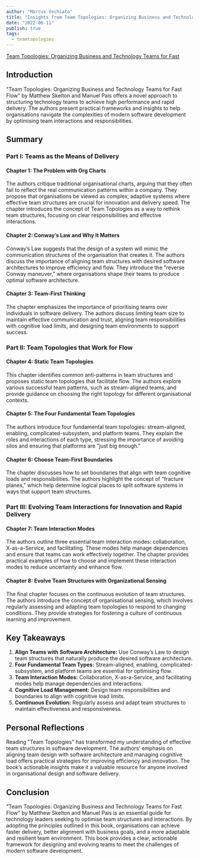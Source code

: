 ```yaml
---
author: "Marcus Vechiato"
title: "Insights from Team Topologies: Organizing Business and Technology Teams for Fast Flow"
date: "2022-06-11"
publish: true
tags:
  - teamtopologies
--- 
```

[Team Topologies: Organizing Business and Technology Teams for Fast](https://www.amazon.co.uk/dp/B07W1667D7)
## Introduction

"Team Topologies: Organizing Business and Technology Teams for Fast Flow" by Matthew Skelton and Manuel Pais offers a novel approach to structuring technology teams to achieve high performance and rapid delivery. The authors present practical frameworks and insights to help organisations navigate the complexities of modern software development by optimising team interactions and responsibilities.

## Summary

### Part I: Teams as the Means of Delivery

#### Chapter 1: The Problem with Org Charts

The authors critique traditional organisational charts, arguing that they often fail to reflect the real communication patterns within a company. They propose that organisations be viewed as complex, adaptive systems where effective team structures are crucial for innovation and delivery speed. The chapter introduces the concept of Team Topologies as a way to rethink team structures, focusing on clear responsibilities and effective interactions.

#### Chapter 2: Conway’s Law and Why It Matters

Conway’s Law suggests that the design of a system will mimic the communication structures of the organisation that creates it. The authors discuss the importance of aligning team structures with desired software architectures to improve efficiency and flow. They introduce the "reverse Conway maneuver," where organisations shape their teams to produce optimal software architecture.

#### Chapter 3: Team-First Thinking

The chapter emphasizes the importance of prioritising teams over individuals in software delivery. The authors discuss limiting team size to maintain effective communication and trust, aligning team responsibilities with cognitive load limits, and designing team environments to support success.

### Part II: Team Topologies that Work for Flow

#### Chapter 4: Static Team Topologies

This chapter identifies common anti-patterns in team structures and proposes static team topologies that facilitate flow. The authors explore various successful team patterns, such as stream-aligned teams, and provide guidance on choosing the right topology for different organisational contexts.

#### Chapter 5: The Four Fundamental Team Topologies

The authors introduce four fundamental team topologies: stream-aligned, enabling, complicated-subsystem, and platform teams. They explain the roles and interactions of each type, stressing the importance of avoiding silos and ensuring that platforms are "just big enough."

#### Chapter 6: Choose Team-First Boundaries

The chapter discusses how to set boundaries that align with team cognitive loads and responsibilities. The authors highlight the concept of "fracture planes," which help determine logical places to split software systems in ways that support team structures.

### Part III: Evolving Team Interactions for Innovation and Rapid Delivery

#### Chapter 7: Team Interaction Modes

The authors outline three essential team interaction modes: collaboration, X-as-a-Service, and facilitating. These modes help manage dependencies and ensure that teams can work effectively together. The chapter provides practical examples of how to choose and implement these interaction modes to reduce uncertainty and enhance flow.

#### Chapter 8: Evolve Team Structures with Organizational Sensing

The final chapter focuses on the continuous evolution of team structures. The authors introduce the concept of organisational sensing, which involves regularly assessing and adapting team topologies to respond to changing conditions. They provide strategies for fostering a culture of continuous learning and improvement.

## Key Takeaways

1. **Align Teams with Software Architecture:** Use Conway’s Law to design team structures that naturally produce the desired software architecture.
2. **Four Fundamental Team Types:** Stream-aligned, enabling, complicated-subsystem, and platform teams are essential for optimising flow.
3. **Team Interaction Modes:** Collaboration, X-as-a-Service, and facilitating modes help manage dependencies and interactions.
4. **Cognitive Load Management:** Design team responsibilities and boundaries to align with cognitive load limits.
5. **Continuous Evolution:** Regularly assess and adapt team structures to maintain effectiveness and responsiveness.

## Personal Reflections

Reading "Team Topologies" has transformed my understanding of effective team structures in software development. The authors’ emphasis on aligning team design with software architecture and managing cognitive load offers practical strategies for improving efficiency and innovation. The book’s actionable insights make it a valuable resource for anyone involved in organisational design and software delivery.

## Conclusion

"Team Topologies: Organizing Business and Technology Teams for Fast Flow" by Matthew Skelton and Manuel Pais is an essential guide for technology leaders seeking to optimise team structures and interactions. By adopting the principles outlined in this book, organisations can achieve faster delivery, better alignment with business goals, and a more adaptable and resilient team environment. This book provides a clear, actionable framework for designing and evolving teams to meet the challenges of modern software development.

